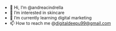 - 👋 Hi, I’m @andreacindrella
- 👀 I’m interested in skincare
- 🌱 I’m currently learning digital marketing
- 📫 How to reach me @digitaldeepu99@gmail.com

<!---
andreacindrella/andreacindrella is a ✨ special ✨ repository because its `README.md` (this file) appears on your GitHub profile.
You can click the Preview link to take a look at your changes.
--->
